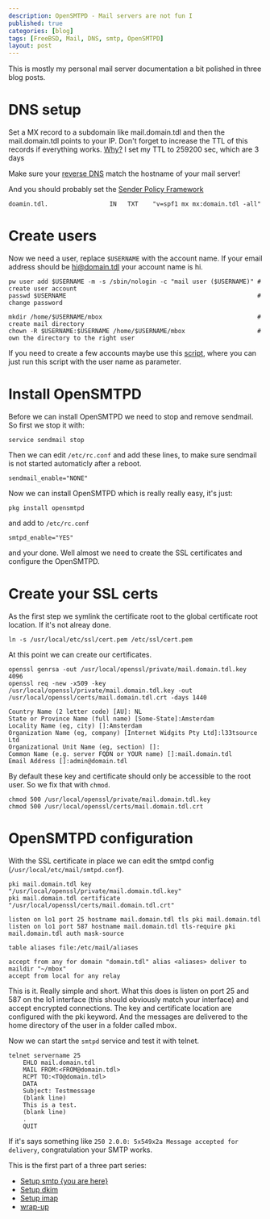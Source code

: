 ```yaml
---
description: OpenSMTPD - Mail servers are not fun I
published: true
categories: [blog]
tags: [FreeBSD, Mail, DNS, smtp, OpenSMTPD]
layout: post
---
```


This is mostly my personal mail server documentation a bit polished in three blog posts.

# DNS setup

Set a MX record to a subdomain like mail.domain.tdl and then the 
mail.domain.tdl points to your IP. Don't forget to increase the TTL of this records if 
everything works. [Why?](https://medium.com/@N/how-i-lost-my-50-000-twitter-username-24eb09e026dd)
I set my TTL to 259200 sec, which are 3 days  

Make sure your [reverse DNS](https://en.wikipedia.org/wiki/Reverse_DNS_lookup) match the hostname of your mail server!

And you should probably set the [Sender Policy Framework](https://en.wikipedia.org/wiki/Sender_Policy_Framework)

```
doamin.tdl.                 IN   TXT    "v=spf1 mx mx:domain.tdl -all"
```

# Create users

Now we need a user, replace `$USERNAME` with the account name. If your email address should be 
hi@domain.tdl your account name is hi.

```
pw user add $USERNAME -m -s /sbin/nologin -c "mail user ($USERNAME)" # create user account
passwd $USERNAME                                                     # change password

mkdir /home/$USERNAME/mbox                                           # create mail directory
chown -R $USERNAME:$USERNAME /home/$USERNAME/mbox                    # own the directory to the right user
```

If you need to create a few accounts maybe use this [script](https://gist.github.com/fliiiix/00d0b9439e827d58263e), 
where you can just run this script with the user name as parameter.

# Install OpenSMTPD

Before we can install OpenSMTPD we need to stop and remove sendmail. 
So first we stop it with:

```
service sendmail stop
```

Then we can edit `/etc/rc.conf` and add these lines, to make sure sendmail is not started automaticly after a reboot.

```
sendmail_enable="NONE"
```

Now we can install OpenSMTPD which is really really easy, it's just:

```
pkg install opensmtpd
```

and add to `/etc/rc.conf`

```
smtpd_enable="YES"
```

and your done. Well almost we need to create the SSL certificates and configure the OpenSMTPD.

# Create your SSL certs

As the first step we symlink the certificate root to the global certificate root location.
If it's not alreay done.

```
ln -s /usr/local/etc/ssl/cert.pem /etc/ssl/cert.pem
```

At this point we can create our certificates.

```
openssl genrsa -out /usr/local/openssl/private/mail.domain.tdl.key 4096
openssl req -new -x509 -key /usr/local/openssl/private/mail.domain.tdl.key -out /usr/local/openssl/certs/mail.domain.tdl.crt -days 1440

Country Name (2 letter code) [AU]: NL
State or Province Name (full name) [Some-State]:Amsterdam         
Locality Name (eg, city) []:Amsterdam
Organization Name (eg, company) [Internet Widgits Pty Ltd]:l33tsource Ltd
Organizational Unit Name (eg, section) []:
Common Name (e.g. server FQDN or YOUR name) []:mail.domain.tdl
Email Address []:admin@domain.tdl
```

By default these key and certificate should only be accessible to the root user.
So we fix that with `chmod`.

```
chmod 500 /usr/local/openssl/private/mail.domain.tdl.key
chmod 500 /usr/local/openssl/certs/mail.domain.tdl.crt
```

# OpenSMTPD configuration

With the SSL certificate in place we can edit the smtpd config (`/usr/local/etc/mail/smtpd.conf`).

```
pki mail.domain.tdl key "/usr/local/openssl/private/mail.domain.tdl.key"
pki mail.domain.tdl certificate "/usr/local/openssl/certs/mail.domain.tdl.crt"

listen on lo1 port 25 hostname mail.domain.tdl tls pki mail.domain.tdl
listen on lo1 port 587 hostname mail.domain.tdl tls-require pki mail.domain.tdl auth mask-source

table aliases file:/etc/mail/aliases

accept from any for domain "domain.tdl" alias <aliases> deliver to maildir "~/mbox"
accept from local for any relay
```

This is it. Really simple and short. What this does is listen on port 25 and 587 
on the lo1 interface (this should obviously match your interface)
and accept encrypted connections. The key and certificate location are configured 
with the pki keyword. And the messages are delivered to the home directory of the user
in a folder called mbox.


Now we can start the `smtpd` service and test it with telnet.


```
telnet servername 25
	EHLO mail.domain.tdl 
	MAIL FROM:<FROM@domain.tdl> 
	RCPT TO:<TO@domain.tdl> 
	DATA 
	Subject: Testmessage 
	(blank line) 
	This is a test.
	(blank line) 
	. 
	QUIT 
```

If it's says something like `250 2.0.0: 5x549x2a Message accepted for delivery`, congratulation your SMTP works.


This is the first part of a three part series:

* [Setup smtp {you are here}](/blog/2015/07/26/mail-part-1-setup-smtp-opensmtpd/)
* [Setup dkim](/blog/2015/07/26/mail-part-2-dkim/)
* [Setup imap](/blog/2015/07/26/mail-part-3-setup-imap-dovecot/)
* [wrap-up](/blog/2015/07/26/mail-part-4-wrap-up/)
